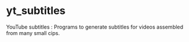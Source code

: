 # yt_subtitles
YouTube subtitles : Programs to generate subtitles for videos assembled from many small cips.
